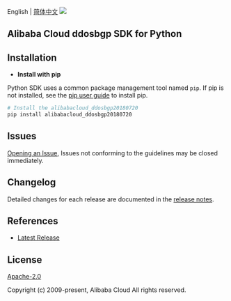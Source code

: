 English | [简体中文](README-CN.md)
![](https://aliyunsdk-pages.alicdn.com/icons/AlibabaCloud.svg)

## Alibaba Cloud ddosbgp SDK for Python

## Installation

- **Install with pip**

Python SDK uses a common package management tool named `pip`. If pip is not installed, see the [pip user guide](https://pip.pypa.io/en/stable/installing/ "pip User Guide") to install pip.

```bash
# Install the alibabacloud_ddosbgp20180720
pip install alibabacloud_ddosbgp20180720
```

## Issues

[Opening an Issue](https://github.com/aliyun/alibabacloud-sdk/issues/new), Issues not conforming to the guidelines may be closed immediately.

## Changelog

Detailed changes for each release are documented in the [release notes](./ChangeLog.md).

## References

- [Latest Release](https://github.com/aliyun/alibabacloud-sdk/tree/master/python)

## License

[Apache-2.0](http://www.apache.org/licenses/LICENSE-2.0)

Copyright (c) 2009-present, Alibaba Cloud All rights reserved.
